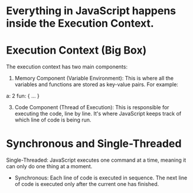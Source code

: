 # Everything in JavaScript happens inside the Execution Context.

# Execution Context (Big Box)
The execution context has two main components:

1. Memory Component (Variable Environment):
This is where all the variables and functions are stored as key-value pairs. For example:

a: 2
fun: { ... }

3. Code Component (Thread of Execution):
This is responsible for executing the code, line by line. It's where JavaScript keeps track of which line of code is being run.

# Synchronous and Single-Threaded
Single-Threaded: JavaScript executes one command at a time, meaning it can only do one thing at a moment.

- Synchronous: Each line of code is executed in sequence. The next line of code is executed only after the current one has finished.